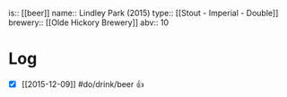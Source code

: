 is:: [[beer]]
name:: Lindley Park (2015)
type:: [[Stout - Imperial - Double]]
brewery:: [[Olde Hickory Brewery]]
abv:: 10

# Log
- [x] [[2015-12-09]] #do/drink/beer 👍
